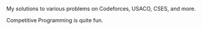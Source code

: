My solutions to various problems on Codeforces, USACO, CSES, and more. 

Competitive Programming is quite fun. 
